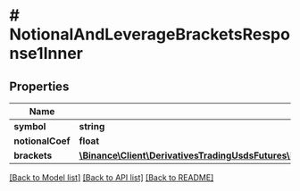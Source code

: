 # # NotionalAndLeverageBracketsResponse1Inner

## Properties

Name | Type | Description | Notes
------------ | ------------- | ------------- | -------------
**symbol** | **string** |  | [optional]
**notionalCoef** | **float** |  | [optional]
**brackets** | [**\Binance\Client\DerivativesTradingUsdsFutures\Model\NotionalAndLeverageBracketsResponse1InnerBracketsInner[]**](NotionalAndLeverageBracketsResponse1InnerBracketsInner.md) |  | [optional]

[[Back to Model list]](../../README.md#models) [[Back to API list]](../../README.md#endpoints) [[Back to README]](../../README.md)

